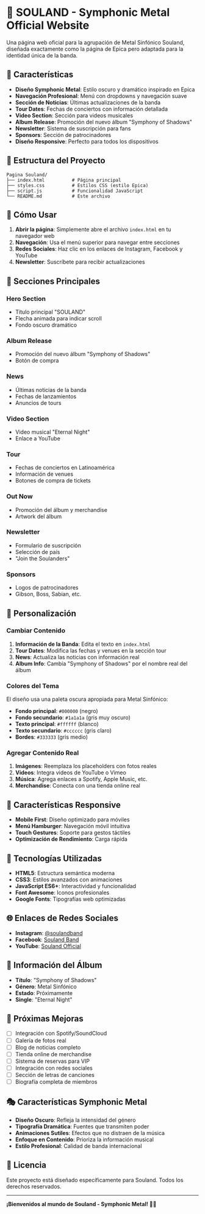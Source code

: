 # 🎵 SOULAND - Symphonic Metal Official Website

Una página web oficial para la agrupación de Metal Sinfónico Souland, diseñada exactamente como la página de Epica pero adaptada para la identidad única de la banda.

## 🌟 Características

- **Diseño Symphonic Metal**: Estilo oscuro y dramático inspirado en Epica
- **Navegación Profesional**: Menú con dropdowns y navegación suave
- **Sección de Noticias**: Últimas actualizaciones de la banda
- **Tour Dates**: Fechas de conciertos con información detallada
- **Video Section**: Sección para videos musicales
- **Album Release**: Promoción del nuevo álbum "Symphony of Shadows"
- **Newsletter**: Sistema de suscripción para fans
- **Sponsors**: Sección de patrocinadores
- **Diseño Responsive**: Perfecto para todos los dispositivos

## 📁 Estructura del Proyecto

```
Pagina Souland/
├── index.html          # Página principal
├── styles.css          # Estilos CSS (estilo Epica)
├── script.js           # Funcionalidad JavaScript
└── README.md           # Este archivo
```

## 🚀 Cómo Usar

1. **Abrir la página**: Simplemente abre el archivo `index.html` en tu navegador web
2. **Navegación**: Usa el menú superior para navegar entre secciones
3. **Redes Sociales**: Haz clic en los enlaces de Instagram, Facebook y YouTube
4. **Newsletter**: Suscríbete para recibir actualizaciones

## 🎨 Secciones Principales

### **Hero Section**
- Título principal "SOULAND"
- Flecha animada para indicar scroll
- Fondo oscuro dramático

### **Album Release**
- Promoción del nuevo álbum "Symphony of Shadows"
- Botón de compra

### **News**
- Últimas noticias de la banda
- Fechas de lanzamientos
- Anuncios de tours

### **Video Section**
- Video musical "Eternal Night"
- Enlace a YouTube

### **Tour**
- Fechas de conciertos en Latinoamérica
- Información de venues
- Botones de compra de tickets

### **Out Now**
- Promoción del álbum y merchandise
- Artwork del álbum

### **Newsletter**
- Formulario de suscripción
- Selección de país
- "Join the Soulanders"

### **Sponsors**
- Logos de patrocinadores
- Gibson, Boss, Sabian, etc.

## 🎨 Personalización

### Cambiar Contenido
1. **Información de la Banda**: Edita el texto en `index.html`
2. **Tour Dates**: Modifica las fechas y venues en la sección tour
3. **News**: Actualiza las noticias con información real
4. **Album Info**: Cambia "Symphony of Shadows" por el nombre real del álbum

### Colores del Tema
El diseño usa una paleta oscura apropiada para Metal Sinfónico:
- **Fondo principal**: `#000000` (negro)
- **Fondo secundario**: `#1a1a1a` (gris muy oscuro)
- **Texto principal**: `#ffffff` (blanco)
- **Texto secundario**: `#cccccc` (gris claro)
- **Bordes**: `#333333` (gris medio)

### Agregar Contenido Real
1. **Imágenes**: Reemplaza los placeholders con fotos reales
2. **Videos**: Integra videos de YouTube o Vimeo
3. **Música**: Agrega enlaces a Spotify, Apple Music, etc.
4. **Merchandise**: Conecta con una tienda online real

## 📱 Características Responsive

- **Mobile First**: Diseño optimizado para móviles
- **Menú Hamburger**: Navegación móvil intuitiva
- **Touch Gestures**: Soporte para gestos táctiles
- **Optimización de Rendimiento**: Carga rápida

## 🔧 Tecnologías Utilizadas

- **HTML5**: Estructura semántica moderna
- **CSS3**: Estilos avanzados con animaciones
- **JavaScript ES6+**: Interactividad y funcionalidad
- **Font Awesome**: Iconos profesionales
- **Google Fonts**: Tipografías web optimizadas

## 🌐 Enlaces de Redes Sociales

- **Instagram**: [@soulandband](https://www.instagram.com/soulandband/?hl=es-la)
- **Facebook**: [Souland Band](https://www.facebook.com/soulandband/?locale=es_LA)
- **YouTube**: [Souland Official](https://www.youtube.com)

## 🎵 Información del Álbum

- **Título**: "Symphony of Shadows"
- **Género**: Metal Sinfónico
- **Estado**: Próximamente
- **Single**: "Eternal Night"

## 🎯 Próximas Mejoras

- [ ] Integración con Spotify/SoundCloud
- [ ] Galería de fotos real
- [ ] Blog de noticias completo
- [ ] Tienda online de merchandise
- [ ] Sistema de reservas para VIP
- [ ] Integración con redes sociales
- [ ] Sección de letras de canciones
- [ ] Biografía completa de miembros

## 🎭 Características Symphonic Metal

- **Diseño Oscuro**: Refleja la intensidad del género
- **Tipografía Dramática**: Fuentes que transmiten poder
- **Animaciones Sutiles**: Efectos que no distraen de la música
- **Enfoque en Contenido**: Prioriza la información musical
- **Estilo Profesional**: Calidad de banda internacional

## 📄 Licencia

Este proyecto está diseñado específicamente para Souland. Todos los derechos reservados.

---

**¡Bienvenidos al mundo de Souland - Symphonic Metal! 🎵🔥** 